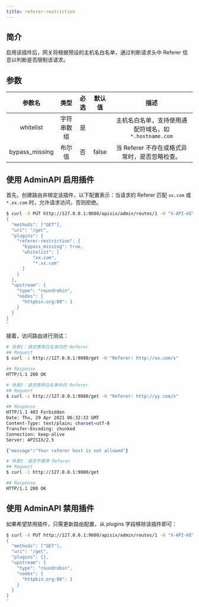 ```yaml
---
title: referer-restriction
---
```


<!--
#
# Licensed to the Apache Software Foundation (ASF) under one or more
# contributor license agreements.  See the NOTICE file distributed with
# this work for additional information regarding copyright ownership.
# The ASF licenses this file to You under the Apache License, Version 2.0
# (the "License"); you may not use this file except in compliance with
# the License.  You may obtain a copy of the License at
#
#     http://www.apache.org/licenses/LICENSE-2.0
#
# Unless required by applicable law or agreed to in writing, software
# distributed under the License is distributed on an "AS IS" BASIS,
# WITHOUT WARRANTIES OR CONDITIONS OF ANY KIND, either express or implied.
# See the License for the specific language governing permissions and
# limitations under the License.
#
-->

## 简介

启用该插件后，网关将根据预设的主机名白名单，通过判断请求头中 Referer 信息以判断是否限制该请求。

## 参数

|     参数名     |    类型    | 必选  | 默认值 |                         描述                          |
| :------------: | :--------: | :---: | :----: | :---------------------------------------------------: |
|   whitelist    | 字符串数组 |  是   |        | 主机名白名单，支持使用通配符域名，如 `*.hostname.com` |
| bypass_missing |   布尔值   |  否   | false  |     当 Referer 不存在或格式异常时，是否忽略检查。     |

## 使用 AdminAPI 启用插件

首先，创建路由并绑定该插件，以下配置表示：当请求的 Referer 匹配 `xx.com` 或 `*.xx.com` 时，允许请求访问，否则拒绝。

```bash
$ curl -X PUT http://127.0.0.1:9080/apisix/admin/routes/1 -H "X-API-KEY: edd1c9f034335f136f87ad84b625c8f1" -d '
{
  "methods": ["GET"],
  "uri": "/get",
  "plugins": {
    "referer-restriction": {
      "bypass_missing": true,
      "whitelist": [
          "xx.com",
          "*.xx.com"
      ]
    }
  },
  "upstream": {
    "type": "roundrobin",
    "nodes": {
      "httpbin.org:80": 1
    }
  }
}
'
```

接着，访问路由进行测试：

```bash
# 场景1：请求携带白名单内的 Referer
## Request
$ curl -i http://127.0.0.1:9080/get -H "Referer: http://xx.com/x"

## Response
HTTP/1.1 200 OK

# 场景2：请求携带白名单外的 Referer
## Request
$ curl -i http://127.0.0.1:9080/get -H "Referer: http://yy.com/x"

## Response
HTTP/1.1 403 Forbidden
Date: Thu, 29 Apr 2021 06:32:33 GMT
Content-Type: text/plain; charset=utf-8
Transfer-Encoding: chunked
Connection: keep-alive
Server: APISIX/2.5

{"message":"Your referer host is not allowed"}

# 场景3：请求不携带 Referer
## Request
$ curl -i http://127.0.0.1:9080/get

## Response
HTTP/1.1 200 OK
```

## 使用 AdminAPI 禁用插件

如果希望禁用插件，只需更新路由配置，从 plugins 字段移除该插件即可：

```bash
$ curl -X PUT http://127.0.0.1:9080/apisix/admin/routes/1 -H "X-API-KEY: edd1c9f034335f136f87ad84b625c8f1" -d '
{
  "methods": ["GET"],
  "uri": "/get",
  "plugins": {},
  "upstream": {
    "type": "roundrobin",
    "nodes": {
      "httpbin.org:80": 1
    }
  }
}
'
```

